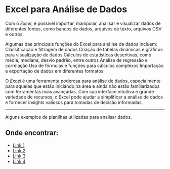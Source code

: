 # Excel para Análise de Dados

Com o *Excel*, é possível importar, manipular, analisar e visualizar dados de diferentes fontes, como bancos de dados, arquivos de texto, arquivos CSV e outros.

Algumas das principais funções do Excel para análise de dados incluem:
Classificação e filtragem de dados
Criação de tabelas dinâmicas e gráficos para visualização de dados
Cálculos de estatísticas descritivas, como média, mediana, desvio padrão, entre outros
Análise de regressão e correlação
Uso de fórmulas e funções para cálculos complexos
Importação e exportação de dados em diferentes formatos

O *Excel* é uma ferramenta poderosa para análise de dados, especialmente para aqueles que estão iniciando na área e ainda não estão familiarizados com ferramentas mais avançadas. Com sua interface intuitiva e grande variedade de recursos, o Excel pode ajudar a simplificar a análise de dados e fornecer insights valiosos para tomadas de decisão informadas.

----

Alguns exemplos de planilhas utilizadas para analisar dados.

## Onde encontrar:
- [Link 1](https://www.smartsheet.com/free-excel-dashboard-templates)
- [Link 2](https://templates.office.com/en-us/annual-financial-report-tm00000051)
- [Link 3](https://www.vertex42.com/ExcelTemplates/)
- [Link 4](https://zeplanilha.com/dashboard/modelo-planilha-dashboard-painel-de-controle/)

